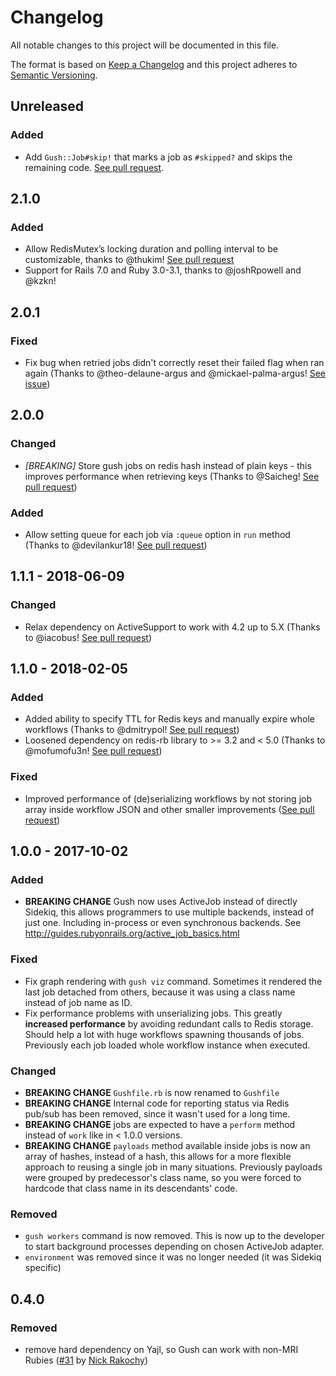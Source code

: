 # Changelog

All notable changes to this project will be documented in this file.

The format is based on [Keep a Changelog](http://keepachangelog.com/en/1.0.0/)
and this project adheres to [Semantic Versioning](http://semver.org/spec/v2.0.0.html).

## Unreleased

### Added
- Add `Gush::Job#skip!` that marks a job as `#skipped?` and skips the remaining code. [See pull request](https://github.com/chaps-io/gush/pull/109).

## 2.1.0

### Added

- Allow RedisMutex’s locking duration and polling interval to be customizable, thanks to @thukim! [See pull request](https://github.com/chaps-io/gush/pull/74)
- Support for Rails 7.0 and Ruby 3.0-3.1, thanks to @joshRpowell and @kzkn!

## 2.0.1

### Fixed

- Fix bug when retried jobs didn't correctly reset their failed flag when ran again (Thanks to @theo-delaune-argus and @mickael-palma-argus! [See issue](https://github.com/chaps-io/gush/issues/61))

## 2.0.0

### Changed

- *[BREAKING]* Store gush jobs on redis hash instead of plain keys - this improves performance when retrieving keys (Thanks to @Saicheg! [See pull request](https://github.com/chaps-io/gush/pull/56))


### Added

- Allow setting queue for each job via `:queue` option in `run` method (Thanks to @devilankur18! [See pull request](https://github.com/chaps-io/gush/pull/58))


## 1.1.1 - 2018-06-09

### Changed

- Relax dependency on ActiveSupport to work with 4.2 up to 5.X (Thanks to @iacobus! [See pull request](https://github.com/chaps-io/gush/pull/54))


## 1.1.0 - 2018-02-05

### Added

- Added ability to specify TTL for Redis keys and manually expire whole workflows (Thanks to @dmitrypol! [See pull request](https://github.com/chaps-io/gush/pull/48))
- Loosened dependency on redis-rb library to >= 3.2 and < 5.0 (Thanks to @mofumofu3n! [See pull request](https://github.com/chaps-io/gush/pull/52))

### Fixed

- Improved performance of (de)serializing workflows by not storing job array inside workflow JSON and other smaller improvements ([See pull request](https://github.com/chaps-io/gush/pull/53))


## 1.0.0 - 2017-10-02

### Added

-  **BREAKING CHANGE** Gush now uses ActiveJob instead of directly Sidekiq, this allows programmers to use multiple backends, instead of just one. Including in-process or even synchronous backends. See http://guides.rubyonrails.org/active_job_basics.html

### Fixed

- Fix graph rendering with `gush viz` command. Sometimes it rendered the last job detached from others, because it was using a class name instead of job name as ID.
- Fix performance problems with unserializing jobs. This greatly **increased performance** by avoiding redundant calls to Redis storage. Should help a lot with huge workflows spawning thousands of jobs. Previously each job loaded whole workflow instance when executed.

### Changed

- **BREAKING CHANGE** `Gushfile.rb` is now renamed to `Gushfile`
- **BREAKING CHANGE** Internal code for reporting status via Redis pub/sub has been removed, since it wasn't used for a long time.
- **BREAKING CHANGE** jobs are expected to have a `perform` method instead of `work` like in < 1.0.0 versions.
- **BREAKING CHANGE** `payloads` method available inside jobs is now an array of hashes, instead of a hash, this allows for a more flexible approach to reusing a single job in many situations. Previously payloads were grouped by predecessor's class name, so you were forced to hardcode that class name in its descendants' code.

### Removed

- `gush workers` command is now removed. This is now up to the developer to start background processes depending on chosen ActiveJob adapter.
- `environment` was removed since it was no longer needed (it was Sidekiq specific)

## 0.4.0

### Removed

- remove hard dependency on Yajl, so Gush can work with non-MRI Rubies ([#31](https://github.com/chaps-io/gush/pull/31) by [Nick Rakochy](https://github.com/chaps-io/gush/pull/31))
